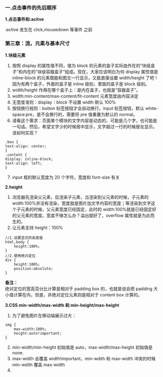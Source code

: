 ### 一.点击事件的先后顺序

**1.点击事件和:acitve**

:active 发生在 click,mousedown 等事件 之前

### 第三章：流，元素与基本尺寸

**1.块级元素**

1. 按照 display 的属性值不同，值为 block 的元素的盒子实际由外在的“块级盒子”和内在的“块级容器盒子”组成。现在，大家应该明白为何 display 属性值是 inline-block 的元素既能和图文一行显示，又能直接设置 width/height 了吧！因为有两个盒子，外面的盒子是 inline 级别，里面的盒子是 block 级别。
2. width/height 作用在哪个盒子上：是内在盒子，也就是“容器盒子”。
3. width:min-content/max-content/fit-content 元素宽度由内容决定
4. 无宽度准则：display：block 不设置 width 默认 100%
5. 按钮换行规则：button 标签按钮才会自动换行，input 标签按钮，默认 white-space:pre，是不会换行的，需要将 pre 值重置为默认的 normal。
6. 请看这个需求：页面某个模块的文字内容是动态的，可能是几个字，也可能是一句话。然后，希望文字少的时候居中显示，文字超过一行的时候居左显示。该如何实现？

```
.box {
text-align: center;
}
.content {
display: inline-block;
text-align: left;
}
```

7. input 框的默认宽度为 20 个字符，宽度和 font-size 有关

**2.height**

1. 浏览器先渲染父元素，后渲染子元素，当渲染到父元素的时候，子元素的
   width:100%并没有渲染，宽度就是图片加文字内容的宽度；等渲染到文字这个子元素的时候，父元素宽度已经固定，此时的 width:100%就是已经固定好的父元素的宽度。宽度不够怎么办？溢出就好了，overflow 属性就是为此而生的。
2. 让元素支持 height：100%

```
//1.设置显式的高度值
html,body {
    height:100%;
}
//2.使用绝对定位
div {
    height:100%;
    position:absolute;
}

```

**备注：**  
绝对定位的宽高百分比计算是相对于 padding box 的，也就是说会把 padding 大小值计算在内，但是，非绝对定位元素则是相对于 content box 计算的。

**3.CSS min-width/max-width 和 min-height/max-height**

1. 为了避免图片在移动端展示过大：

```
img {
    max-width:100%;
    height:auto!important;
}
```

2. min-width/min-height 初始值是 auto，max-width/max-height 初始值是 none.
3. max-width 会覆盖 width!important，min-wdith 和 max-width 冲突的时候 min-wdith 覆盖 max-width
4.
